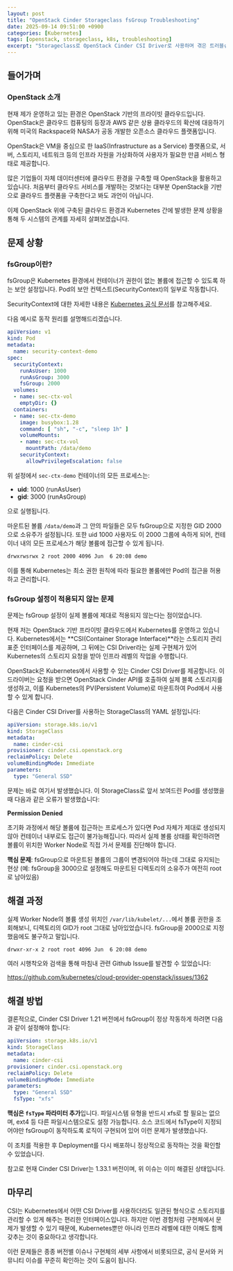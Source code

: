 ```yaml
---
layout: post
title: "OpenStack Cinder Storageclass fsGroup Troubleshooting"
date: 2025-09-14 09:51:00 +0900
categories: [Kubernetes]
tags: [openstack, storageclass, k8s, troubleshooting]
excerpt: "Storageclass로 OpenStack Cinder CSI Driver로 사용하며 겪은 트러블슈팅을 공유합니다."
---
```


## 들어가며

### OpenStack 소개

현재 제가 운영하고 있는 환경은 OpenStack 기반의 프라이빗 클라우드입니다. OpenStack은 클라우드 컴퓨팅의 등장과 AWS 같은 상용 클라우드의 확산에 대응하기 위해 미국의 Rackspace와 NASA가 공동 개발한 오픈소스 클라우드 플랫폼입니다.

OpenStack은 VM을 중심으로 한 IaaS(Infrastructure as a Service) 플랫폼으로, 서버, 스토리지, 네트워크 등의 인프라 자원을 가상화하여 사용자가 필요한 만큼 서비스 형태로 제공합니다.

많은 기업들이 자체 데이터센터에 클라우드 환경을 구축할 때 OpenStack을 활용하고 있습니다. 처음부터 클라우드 서비스를 개발하는 것보다는 대부분 OpenStack을 기반으로 클라우드 플랫폼을 구축한다고 봐도 과언이 아닙니다.

이제 OpenStack 위에 구축된 클라우드 환경과 Kubernetes 간에 발생한 문제 상황을 통해 두 시스템의 관계를 자세히 살펴보겠습니다.

## 문제 상황

### fsGroup이란?

fsGroup은 Kubernetes 환경에서 컨테이너가 권한이 없는 볼륨에 접근할 수 있도록 하는 보안 설정입니다. Pod의 보안 컨텍스트(SecurityContext)의 일부로 작동합니다.

SecurityContext에 대한 자세한 내용은 [Kubernetes 공식 문서](https://kubernetes.io/docs/tasks/configure-pod-container/security-context/)를 참고해주세요.

다음 예시로 동작 원리를 설명해드리겠습니다.

```yaml
apiVersion: v1
kind: Pod
metadata:
  name: security-context-demo
spec:
  securityContext:
    runAsUser: 1000
    runAsGroup: 3000
    fsGroup: 2000
  volumes:
  - name: sec-ctx-vol
    emptyDir: {}
  containers:
  - name: sec-ctx-demo
    image: busybox:1.28
    command: [ "sh", "-c", "sleep 1h" ]
    volumeMounts:
    - name: sec-ctx-vol
      mountPath: /data/demo
    securityContext:
      allowPrivilegeEscalation: false
```

위 설정에서 `sec-ctx-demo` 컨테이너의 모든 프로세스는:
- **uid**: 1000 (runAsUser)
- **gid**: 3000 (runAsGroup)

으로 실행됩니다. 

마운트된 볼륨 `/data/demo`과 그 안의 파일들은 모두 fsGroup으로 지정한 GID 2000으로 소유주가 설정됩니다. 또한 uid 1000 사용자도 이 2000 그룹에 속하게 되어, 컨테이너 내의 모든 프로세스가 해당 볼륨에 접근할 수 있게 됩니다.

```bash
drwxrwsrwx 2 root 2000 4096 Jun  6 20:08 demo
```

이를 통해 Kubernetes는 최소 권한 원칙에 따라 필요한 볼륨에만 Pod의 접근을 허용하고 관리합니다.

### fsGroup 설정이 적용되지 않는 문제

문제는 fsGroup 설정이 실제 볼륨에 제대로 적용되지 않는다는 점이었습니다.

현재 저는 OpenStack 기반 프라이빗 클라우드에서 Kubernetes를 운영하고 있습니다. Kubernetes에서는 **CSI(Container Storage Interface)**라는 스토리지 관리 표준 인터페이스를 제공하며, 그 뒤에는 CSI Driver라는 실제 구현체가 있어 Kubernetes의 스토리지 요청을 받아 인프라 레벨의 작업을 수행합니다.

OpenStack은 Kubernetes에서 사용할 수 있는 Cinder CSI Driver를 제공합니다. 이 드라이버는 요청을 받으면 OpenStack Cinder API를 호출하여 실제 블록 스토리지를 생성하고, 이를 Kubernetes의 PV(Persistent Volume)로 마운트하여 Pod에서 사용할 수 있게 합니다.

다음은 Cinder CSI Driver를 사용하는 StorageClass의 YAML 설정입니다:

```yaml
apiVersion: storage.k8s.io/v1
kind: StorageClass
metadata:
  name: cinder-csi
provisioner: cinder.csi.openstack.org
reclaimPolicy: Delete
volumeBindingMode: Immediate
parameters:
  type: "General SSD"
```

문제는 바로 여기서 발생했습니다. 이 StorageClass로 앞서 보여드린 Pod를 생성했을 때 다음과 같은 오류가 발생했습니다:

**Permission Denied**

초기화 과정에서 해당 볼륨에 접근하는 프로세스가 있다면 Pod 자체가 제대로 생성되지 않아 컨테이너 내부로도 접근이 불가능해집니다. 따라서 실제 볼륨 상태를 확인하려면 볼륨이 위치한 Worker Node로 직접 가서 문제를 진단해야 합니다.

**핵심 문제**: fsGroup으로 마운트된 볼륨의 그룹이 변경되어야 하는데 그대로 유지되는 현상
(예: fsGroup을 3000으로 설정해도 마운트된 디렉토리의 소유주가 여전히 root로 남아있음)

## 해결 과정

실제 Worker Node의 볼륨 생성 위치인 `/var/lib/kubelet/...`에서 볼륨 권한을 조회해보니, 디렉토리의 GID가 root 그대로 남아있었습니다. fsGroup을 2000으로 지정했음에도 불구하고 말입니다.

```bash
drwxr-xr-x 2 root root 4096 Jun  6 20:08 demo
```

여러 시행착오와 검색을 통해 마침내 관련 Github Issue를 발견할 수 있었습니다:

https://github.com/kubernetes/cloud-provider-openstack/issues/1362

## 해결 방법

결론적으로, Cinder CSI Driver 1.21 버전에서 fsGroup이 정상 작동하게 하려면 다음과 같이 설정해야 합니다:

```yaml
apiVersion: storage.k8s.io/v1
kind: StorageClass
metadata:
  name: cinder-csi
provisioner: cinder.csi.openstack.org
reclaimPolicy: Delete
volumeBindingMode: Immediate
parameters:
  type: "General SSD"
  fsType: "xfs"
```

**핵심은 `fsType` 파라미터 추가**입니다. 파일시스템 유형을 반드시 xfs로 할 필요는 없으며, ext4 등 다른 파일시스템으로도 설정 가능합니다. 소스 코드에서 fsType이 지정되어야만 fsGroup이 동작하도록 로직이 구현되어 있어 이런 문제가 발생했습니다.

이 조치를 적용한 후 Deployment를 다시 배포하니 정상적으로 동작하는 것을 확인할 수 있었습니다.

참고로 현재 Cinder CSI Driver는 1.33.1 버전이며, 위 이슈는 이미 해결된 상태입니다.

## 마무리

CSI는 Kubernetes에서 어떤 CSI Driver를 사용하더라도 일관된 형식으로 스토리지를 관리할 수 있게 해주는 편리한 인터페이스입니다. 하지만 이번 경험처럼 구현체에서 문제가 발생할 수 있기 때문에, Kubernetes뿐만 아니라 인프라 레벨에 대한 이해도 함께 갖추는 것이 중요하다고 생각합니다.

이런 문제들은 종종 버전별 이슈나 구현체의 세부 사항에서 비롯되므로, 공식 문서와 커뮤니티 이슈를 꾸준히 확인하는 것이 도움이 됩니다.